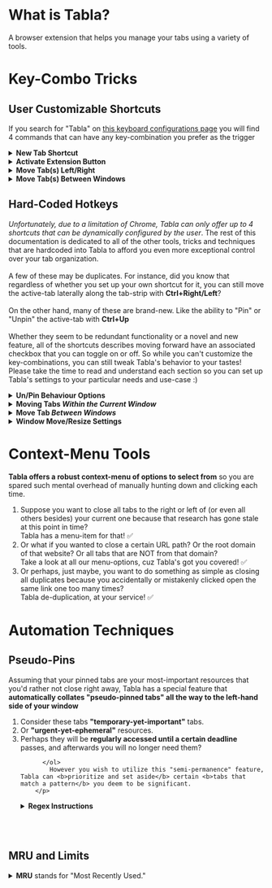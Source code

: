 # What is Tabla?

A browser extension that helps you manage your tabs using a variety of tools.


<body>
    <h1>Key-Combo Tricks</h1>
    <h2>User Customizable Shortcuts</h2>
    <div class="userConfig">
        <p>If you search for "Tabla" on <a href="chrome://extensions/shortcuts">this keyboard configurations page</a> you will find 4 commands that can have any key-combination you prefer as the trigger</p>
        <details>
            <summary><b>New Tab Shortcut</b></summary>
            <p>
                Tabla's <b>"New Tab Here"</b> shortcut is uniquely different to the "New Tab" shortcut Chrome natively offers.
                <br><br>
                Try it out and see if you can spot the difference ;)
            </p>
        </details>
        <details>
            <summary><b>Activate Extension Button</b></summary>
            <p>
                Clicking the extension icon, or setting up a shortcut to <b>"Activate Extension"</b> provides another method of opening links in new tabs.
                <br><br>
                However, unlike Chrome's built-in method, Tabla is powerful enough to offer <b>multi-selection</b> of links using the <b>SHIFT</b> key!
            </p>
        </details>
        <details>
            <summary><b>Move Tab(s) Left/Right</b></summary>
            <p>
                <b>Drag'n'Drop</b> is all fine and fun... but it can be a bit imprecise, especially given the narrow margin of the top tab-bar.
                <br><br>
                Feel free to use Tabla's dedicated shortcut keys to deftly migrate tabs to and fro with ease, and more importantly, without ever having to worry about accidentally detaching tabs from the parent window because of an accidental drag past the minisicule vertical threshold Chrome offers you
            </p>
        </details>
        <details>
            <summary><b>Move Tab(s) Between Windows</b></summary>
            <p>
                Or you can use Tabla to move those tabs to another window as well. 
                <br><br>
                But no more time-consuming side-by-side window-alignment shennanigans, just toggle this shortcut as many times as you deem necessary till you've cycled through all of your open windows - even if they're living on another MacOS "Space" or Windows "Virtual Desktop"!
            </p>
        </details>
    </div>
    
<h2>Hard-Coded Hotkeys</h2>
    <div class="generalDirections">
        <p>
            <i>Unfortunately, due to a limitation of Chrome, Tabla can only offer up to 4 shortcuts that can be dynamically configured by the user</i>.
            The rest of this documentation is dedicated to all of the other tools, tricks and techniques that are hardcoded into Tabla to afford you even more exceptional control over your tab organization.
            <br><br>
            A few of these may be duplicates. 
            For instance, did you know that regardless of whether you set up your own shortcut for it, 
            you can still move the active-tab laterally along the tab-strip with <b>Ctrl+Right/Left</b>?
            <br><br>
            On the other hand, many of these are brand-new.
            Like the ability to "Pin" or "Unpin" the active-tab with <b>Ctrl+Up</b>
            <br><br>
            Whether they seem to be redundant functionality or a novel and new feature, all of the shortcuts describes moving forward have an associated checkbox that you can toggle on or off.
            So while you can't customize the key-combinations, you can still tweak Tabla's behavior to your tastes!
            Please take the time to read and understand each section so you can set up Tabla's settings to your particular needs and use-case :)
        </p>
        
<details>
            <summary><b>Un/Pin Behaviour Options</b></summary>
            <br>
            <input type="checkbox" name="options" id="enableUnPin"> "Pin" or "Unpin" the active-tab with <b>Ctrl+Up</b>
            <br>
            <input type="checkbox" name="options" id="keepFocusWhenPinning"> Keep focus on tab when pinning
            <br>
            <input type="checkbox" name="options" id="unpinToOriginalPos"> Move tab to original position when un-pinning
            <br><br>
        </details>

  <details>
            <summary><b>Moving Tabs <i>Within the Current Window</i></b></summary>
            <br>
            <input type="checkbox" name="options" id="enableTabRightLeft"> Move active-tab laterally along the tab-strip <i>one index position at-a-time</i> with <b>Ctrl+Right/Left</b>
            <br><br>
            <input type="checkbox" name="options" id="enableShiftRightLeft"> Enable <b>Ctrl+Shift+Right/Left</b> to move the active tab <b>all the way to the left</b> <i>(i.e. beginning of the tab-row,</b> immediately after your pinned-tabs)</i> or <b>all the way to the right</b> <i>(i.e. at the end of the window, as the very last tab)</i>
            <br><br>
            <input type="checkbox" name="options" id="disableWhileInTextbox"> Disable these controls when I'm editing a form-field <i>(i.e. a cursor prompt is actively blinking in a text-box)</i>
            <br><br>
        </details>
        
  <details>
            <summary><b>Move Tab <i>Between Windows</i></b></summary>
            <br>
            <input type="checkbox" name="options" id="enableShiftSpace"> Enable <b>Ctrl+Shift+Space</b> - bring current tab <b>to new window and back</b> 
            <span>[use <b>Alt</b> <i>to keep focus on previous window</i>]</span>
            <br><br>
            <input type="checkbox" name="options" id="enableShiftDown"> Enable <b>Ctrl+Shift+[Alt]+Down</b> - move current tab <b>to next Chrome Window</b> 
            <span>[use <b>Alt</b> <i>to keep focus on previous window</i>]</span>
            <br><br>
        </details>

  <details>
            <summary><b>Window Move/Resize Settings</b></summary>
            <br>
            <input type="checkbox" name="options" id="enableMoveWindowRightLeft"> Enable <b>Ctrl+Shift+</b><span class="inequality-sign">[</span> or <span class="inequality-sign">]</span> - <b>move</b> current Chrome window left/right <b>between monitors</b> (<i>moves only if other monitors exist</i>)
            <br><br>
            <input type="checkbox" name="options" id="enableResizeWindow"> Enable <b>Ctrl+Shift+</b><span class="inequality-sign">'</span> or <span class="inequality-sign">/</span> - <b>maximize or shrink</b> the current Chrome window by <input id="shrinkpercentage">%
            <br><br>
        </details>
    </div>

<h1>Context-Menu Tools</h1>
    <div class="generalDirections">
        <p>
            <b>Tabla offers a robust context-menu of options to select from</b> so you are spared such mental overhead of manually hunting down and clicking each time.
            <ol>
                <li>
                    Suppose you want to close all tabs to the right or left of (or even all others besides) your current one because that research has gone stale at this point in time?
                    <br>Tabla has a menu-item for that! &#9989;
                </li>
                <li>
                    Or what if you wanted to close a certain URL path? Or the root domain of that website? Or all tabs that are NOT from that domain?
                    <br>Take a look at all our menu-options, cuz Tabla's got you covered! &#9989;
                </li>
                <li>
                    Or perhaps, just maybe, you want to do something as simple as closing all duplicates because you accidentally or mistakenly clicked open the same link one too many times?
                    <br>Tabla de-duplication, at your service! &#9989;
                </li>
            </ol>
        </p>
    </div>
    <h1>Automation Techniques</h1>
    <div class="generalDirections">
        <h2>Pseudo-Pins</h2>
        <p>
            Assuming that your pinned tabs are your most-important resources that you'd rather not close right away, Tabla has a special feature that <b>automatically collates "pseudo-pinned tabs" all the way to the left-hand side of your window</b>
          <ol>
            <li>Consider these tabs <b>"temporary-yet-important"</b> tabs.</li>
            <li>Or <b>"urgent-yet-ephemeral"</b> resources. </li>
            <li>Perhaps they will be <b>regularly accessed until a certain deadline</b> passes, and afterwards you will no longer need them?</li>

          </ol>
            However you wish to utilize this "semi-permanence" feature, Tabla can <b>prioritize and set aside</b> certain <b>tabs that match a pattern</b> you deem to be significant.
        </p>
  <details>
        <summary><b>Regex Instructions</b></summary>
            <p>Enter one or more URL patterns below, one per line. Each pattern will be treated as a JavaScript regular expression. Tabs will be grouped on the left side of the tab bar and the groups will appear in the same order as they are listed here.</p>
            <p>For example, "^https://github.com" would group all GitHub tabs together.</p>
            <p>Set the Ignore Prefix to a regular expression that should be ignored when sorting tabs. For example, for GitHub pull requests, something like "\([0-9]+\)[ ]*" would keep tabs from being reordered when there are unread comments.</p>
            <p><em>Remember to hit "Save" when you're finished.</em></p>
        </details>
    </div>
    </div>
    <br><br>
    <h2>MRU and Limits</h2>
    <div class="generalDirections">
        <details>
            <summary><b>MRU</b> stands for "Most Recently Used."</summary>
            <p>
                In other words, turning this feature on automatically rearranges your tabs such that <br> 
                they are sorted by the order in which you accessed them from left to right. <br>
                <br>
                Simply put, just as your MacOS Dock and Windows Taskbar has functions via the concept of <br>
                "pinned apps" (located towards the far left) AND "recently accessed apps" <br>
                which goes roughly from left-to-right, so too will you always be able to see when and <br>
                in what order you accessed your tabs - after your pinned tabs first and foremost, of course <br>
                <br>
                However, Tabla takes this concept a step further by offerring an option to reorder your <br>
                pinned-tabs as well! That's right, so navigating from left-to-right via <b>Ctrl+Tab</b> <br>
                will traverse your unpinned tabs in order -- AND adding the <b>Shift</b> modifier key <br>
                will traverse your pinned tabs in order. After a configurable delay, Tabla will once again <br>
                migrate your currently active tab to the forefront once more :O
                <br><br>
                Additionally, you can also set a <b>"max tabs opened"</b> limit in this section as well <br>
                for a more focused browsing experience (and so that your system doesn't slow down from <br> 
                too many tabs consuming your computer's memory! 
            </p>
        </details>

</body>
</html>
